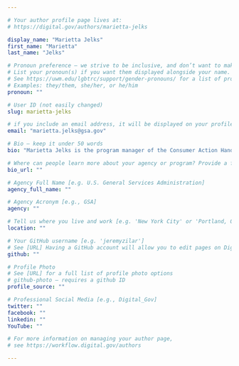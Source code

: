 ```yaml
---

# Your author profile page lives at:
# https://digital.gov/authors/marietta-jelks

display_name: "Marietta Jelks"
first_name: "Marietta"
last_name: "Jelks"

# Pronoun preference — we strive to be inclusive, and don’t want to make assumptions on a person’s first name (be it a gender-neutral name, or is one more common in languages other than English). Learn more http://www.MyPronouns.org
# List your pronoun(s) if you want them displayed alongside your name. Leave it blank and we'll use just your name.
# See https://uwm.edu/lgbtrc/support/gender-pronouns/ for a list of pronouns
# Examples: they/them, she/her, or he/him
pronoun: ""

# User ID (not easily changed)
slug: marietta-jelks

# if you include an email address, it will be displayed on your profile page
email: "marietta.jelks@gsa.gov"

# Bio — keep it under 50 words
bio: "Marietta Jelks is the program manager of the Consumer Action Handbook and the Spanish version Guia del Consumidor in the Federal Citizen Information Center (FCIC). Besides managing this yearly guide on consumer issues and advice, she is also the consumer and money content manager for USA.gov and appears in the USA.gov web-series &#39;Ask Marietta&#39; where she answers questions from the public on consumer issues, scams, and frauds."

# Where can people learn more about your agency or program? Provide a full URL [e.g. 'https://www.example.gov/']
bio_url: ""

# Agency Full Name [e.g. U.S. General Services Administration]
agency_full_name: ""

# Agency Acronym [e.g., GSA]
agency: ""

# Tell us where you live and work [e.g. 'New York City' or 'Portland, OR']
location: ""

# Your GitHub username [e.g. 'jeremyzilar']
# See [URL] Having a GitHub account will allow you to edit pages on DigitalGov. The image used in your GitHub account can also be used to populate your digital.gov profile photo.
github: ""

# Profile Photo
# See [URL] for a full list of profile photo options
# github-photo — requires a github ID
profile_source: ""

# Professional Social Media [e.g., Digital_Gov]
twitter: ""
facebook: ""
linkedin: ""
YouTube: ""

# For more information on managing your author page,
# see https://workflow.digital.gov/authors

---
```

